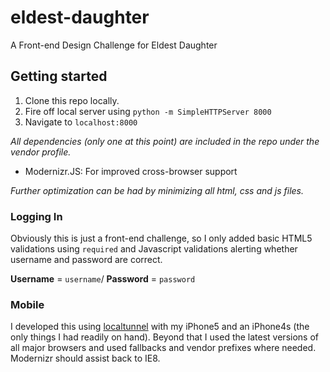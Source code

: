 eldest-daughter
===============

A Front-end Design Challenge for Eldest Daughter

## Getting started
1. Clone this repo locally.
2. Fire off local server using 
`python -m SimpleHTTPServer 8000`
3. Navigate to `localhost:8000`

_All dependencies (only one at this point) are included in the repo under the vendor profile._
- Modernizr.JS: For improved cross-browser support

_Further optimization can be had by minimizing all html, css and js files._

### Logging In
Obviously this is just a front-end challenge, so I only added basic HTML5 validations using `required` and Javascript validations alerting whether username and password are correct.

**Username** = `username`/
**Password** = `password`

### Mobile
I developed this using [localtunnel](https://localtunnel.me) with my iPhone5 and an iPhone4s (the only things I had readily on hand). Beyond that I used the latest versions of all major browsers and used fallbacks and vendor prefixes where needed. Modernizr should assist back to IE8.